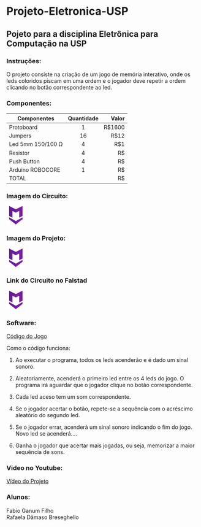 # Projeto-Eletronica-USP
## Pojeto para a disciplina Eletrônica para Computação na USP
### Instruções:
O projeto consiste na criação de um jogo de memória interativo, onde os leds coloridos piscam em uma ordem e o jogador deve repetir a ordem clicando no botão correspondente ao led.
### Componentes:
| Componentes   | Quantidade    | Valor |
| ------------- |:-------------:| -----:|
| Protoboard    | 1 | R$1600 |
| Jumpers      | 16      |   R$12 |
| Led 5mm 150/100 Ω | 4   |   R$1 |
| Resistor | 4| R$
| Push Button | 4| R$
| Arduino ROBOCORE | 1| R$
|TOTAL||R$

### Imagem do Circuito:

![alt text](https://github.com/adam-p/markdown-here/raw/master/src/common/images/icon48.png "Logo Title Text 1")

### Imagem do Projeto:

![alt text](https://github.com/adam-p/markdown-here/raw/master/src/common/images/icon48.png "Logo Title Text 1")

### Link do Circuito no Falstad

![alt text](https://github.com/adam-p/markdown-here/raw/master/src/common/images/icon48.png "Logo Title Text 1")

### Software:

[Código do Jogo](codigo_jogo.ino)

  Como o código funciona:
  1. Ao executar o programa, todos os leds acenderão e é dado um sinal sonoro.

  2. Aleatoriamente, acenderá o primeiro led entre os 4 leds do jogo. O programa irá aguardar que o jogador clique no botão correspondente.

  3. Cada led aceso tem um som correspondente.

  3. Se o jogador acertar o botão, repete-se a sequência com o acréscimo aleatório do segundo led.

  4. Se o jogador errar, acenderá um sinal sonoro indicando o fim do jogo. Novo led se acenderá....

  5. Ganha o jogador que acertar mais jogadas, ou seja, memorizar a maior sequência de sons.

### Video no Youtube:

[Vídeo do Projeto](https://youtu.be/YVPJHoRbtsY)

### Alunos:

Fabio Ganum Filho  
Rafaela Dãmaso Breseghello
